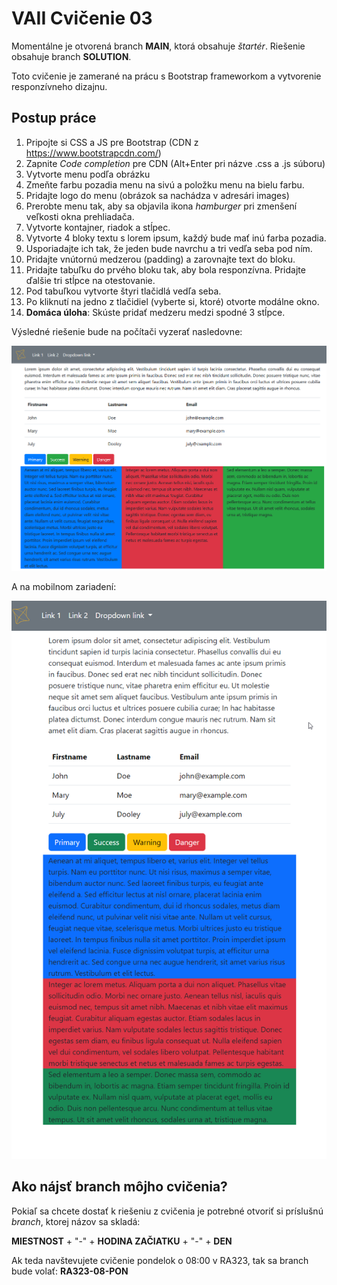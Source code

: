 # VAII Cvičenie 03
Momentálne je otvorená branch __MAIN__, ktorá obsahuje _štartér_. Riešenie obsahuje branch  __SOLUTION__.

Toto cvičenie je zamerané na prácu s Bootstrap frameworkom a vytvorenie responzívneho dizajnu.

##  Postup práce 

1. Pripojte si CSS a JS pre Bootstrap (CDN z https://www.bootstrapcdn.com/)
2. Zapnite *Code completion* pre CDN (Alt+Enter pri názve .css a .js súboru)
3. Vytvorte menu podľa obrázku
4. Zmeňte farbu pozadia menu na sivú a položku menu na bielu farbu.
5. Pridajte logo do menu (obrázok sa nachádza v adresári images)
6. Prerobte menu tak, aby sa objavila ikona *hamburger* pri zmenšení veľkosti okna prehliadača.
7. Vytvorte kontajner, riadok a stĺpec.
8. Vytvorte 4 bloky textu s lorem ipsum, každý bude mať inú farba pozadia.
9. Usporiadajte ich tak, že jeden bude navrchu a tri vedľa seba pod ním.
10. Pridajte vnútornú medzerou (padding) a zarovnajte text do bloku.
11. Pridajte tabuľku do prvého bloku tak, aby bola responzívna. Pridajte ďalšie tri stĺpce na otestovanie. 
12. Pod tabuľkou vytvorte štyri tlačidlá vedľa seba.
13. Po kliknutí na jedno z tlačidiel (vyberte si, ktoré) otvorte modálne okno.
14. **Domáca úloha**: Skúste pridať medzeru medzi spodné 3 stĺpce.

Výsledné riešenie bude na počítači vyzerať nasledovne:

![desktop.png](desktop.png)

A na mobilnom zariadení:

![mobil.png](mobil.png)

## Ako nájsť branch môjho cvičenia?
Pokiaľ sa chcete dostať k riešeniu z cvičenia je potrebné otvoriť si príslušnú _branch_, ktorej názov sa skladá:

__MIESTNOST__ + "-" + __HODINA ZAČIATKU__ + "-" + __DEN__

Ak teda navštevujete cvičenie pondelok o 08:00 v RA323, tak sa branch bude volať: __RA323-08-PON__
